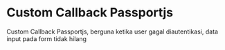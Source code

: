 # Custom Callback Passportjs

Custom Callback Passportjs, berguna ketika user gagal diautentikasi,
data input pada form tidak hilang
